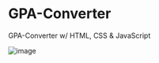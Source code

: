 # GPA-Converter

GPA-Converter w/ HTML, CSS & JavaScript

![image](https://user-images.githubusercontent.com/103540592/172070574-6dbfbd73-12cc-4cb0-ab13-fdf4e79c1f9a.png)
